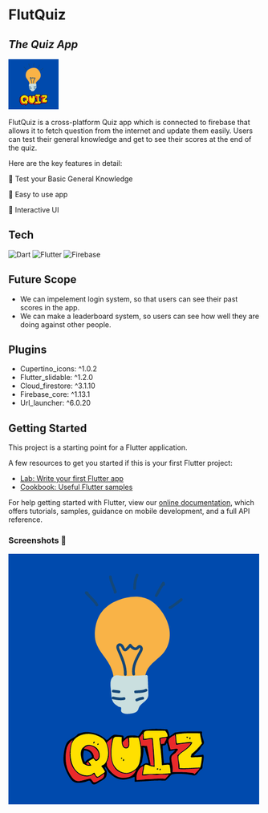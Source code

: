 # FlutQuiz
## _The Quiz App_

<img src="images/quiz.png" width="100px" height="100px"/>

FlutQuiz is a cross-platform Quiz app which is connected to firebase that allows it to fetch question from the internet and update them easily. Users can test their general knowledge and get to see their scores at the end of the quiz.

Here are the key features in detail:

🎇 Test your Basic General Knowledge

🎇 Easy to use app

🎇 Interactive UI


## Tech

![Dart](https://img.shields.io/badge/dart-%230175C2.svg?style=for-the-badge&logo=dart&logoColor=white)
![Flutter](https://img.shields.io/badge/Flutter-%2302569B.svg?style=for-the-badge&logo=Flutter&logoColor=white)
![Firebase](https://img.shields.io/badge/firebase-%23039BE5.svg?style=for-the-badge&logo=firebase)

## Future Scope
- We can impelement login system, so that users can see their past scores in the app.
- We can make a leaderboard system, so users can see how well they are doing against other people.

## Plugins
- Cupertino_icons: ^1.0.2
- Flutter_slidable: ^1.2.0
- Cloud_firestore: ^3.1.10
- Firebase_core: ^1.13.1
- Url_launcher: ^6.0.20
## Getting Started

This project is a starting point for a Flutter application.

A few resources to get you started if this is your first Flutter project:

- [Lab: Write your first Flutter app](https://flutter.dev/docs/get-started/codelab)
- [Cookbook: Useful Flutter samples](https://flutter.dev/docs/cookbook)

For help getting started with Flutter, view our
[online documentation](https://flutter.dev/docs), which offers tutorials,
samples, guidance on mobile development, and a full API reference.

### Screenshots 📱
![](images/quiz.png)